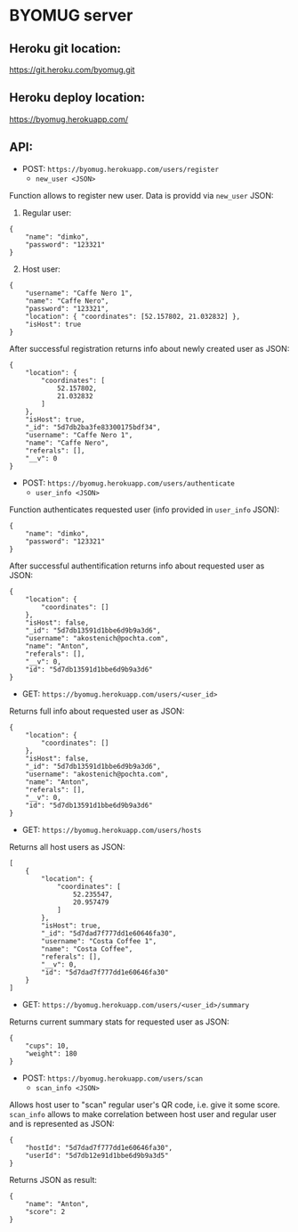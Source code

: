# BYOMUG server

## Heroku git location:

https://git.heroku.com/byomug.git

## Heroku deploy location:

https://byomug.herokuapp.com/

## API:

- POST: `https://byomug.herokuapp.com/users/register`
  - `new_user <JSON>`

Function allows to register new user. Data is providd via `new_user` JSON:

1. Regular user:

```
{
	"name": "dimko",
	"password": "123321"
}
```

2. Host user:

```
{
	"username": "Caffe Nero 1",
	"name": "Caffe Nero",
	"password": "123321",
	"location": { "coordinates": [52.157802, 21.032832] },
	"isHost": true
}
```

After successful registration returns info about newly created user as JSON:

```
{
    "location": {
        "coordinates": [
            52.157802,
            21.032832
        ]
    },
    "isHost": true,
    "_id": "5d7db2ba3fe83300175bdf34",
    "username": "Caffe Nero 1",
    "name": "Caffe Nero",
    "referals": [],
    "__v": 0
}
```

- POST: `https://byomug.herokuapp.com/users/authenticate`
  - `user_info <JSON>`

Function authenticates requested user (info provided in `user_info` JSON):

```
{
	"name": "dimko",
	"password": "123321"
}
```

After successful authentification returns info about requested user as JSON:

```
{
    "location": {
        "coordinates": []
    },
    "isHost": false,
    "_id": "5d7db13591d1bbe6d9b9a3d6",
    "username": "akostenich@pochta.com",
    "name": "Anton",
    "referals": [],
    "__v": 0,
    "id": "5d7db13591d1bbe6d9b9a3d6"
}
```

- GET: `https://byomug.herokuapp.com/users/<user_id>`

Returns full info about requested user as JSON:

```
{
    "location": {
        "coordinates": []
    },
    "isHost": false,
    "_id": "5d7db13591d1bbe6d9b9a3d6",
    "username": "akostenich@pochta.com",
    "name": "Anton",
    "referals": [],
    "__v": 0,
    "id": "5d7db13591d1bbe6d9b9a3d6"
}
```

- GET: `https://byomug.herokuapp.com/users/hosts`

Returns all host users as JSON:

```
[
    {
        "location": {
            "coordinates": [
                52.235547,
                20.957479
            ]
        },
        "isHost": true,
        "_id": "5d7dad7f777dd1e60646fa30",
        "username": "Costa Coffee 1",
        "name": "Costa Coffee",
        "referals": [],
        "__v": 0,
        "id": "5d7dad7f777dd1e60646fa30"
    }
]
```

- GET: `https://byomug.herokuapp.com/users/<user_id>/summary`

Returns current summary stats for requested user as JSON:

```
{
    "cups": 10,
    "weight": 180
}
```

- POST: `https://byomug.herokuapp.com/users/scan`
  - `scan_info <JSON>`

Allows host user to "scan" regular user's QR code, i.e. give it some score. `scan_info`
allows to make correlation between host user and regular user and is represented as JSON:

```
{
	"hostId": "5d7dad7f777dd1e60646fa30",
	"userId": "5d7db12e91d1bbe6d9b9a3d5"
}
```

Returns JSON as result:

```
{
    "name": "Anton",
    "score": 2
}
```
